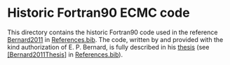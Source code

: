 # Historic Fortran90 ECMC code

This directory contains the historic Fortran90 code used in the reference
[Bernard2011](https://doi.org/10.1103/PhysRevLett.107.155704) in
[References.bib](References.bib). The code, written by and provided
with the kind authorization of E. P. Bernard, is fully described in
his [thesis](http://tel.archives-ouvertes.fr/tel-00637330/en) (see
[[Bernard2011Thesis]](http://tel.archives-ouvertes.fr/tel-00637330/en) in
[References.bib](../../References.bib)).

